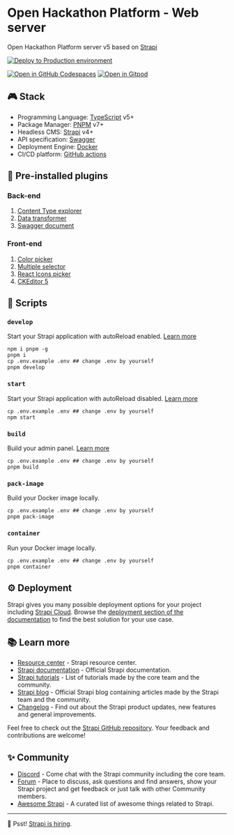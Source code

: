 # Open Hackathon Platform - Web server

Open Hackathon Platform server v5 based on [Strapi][6]

[![Deploy to Production environment](https://github.com/kaiyuanshe/OpenHackathon-server/actions/workflows/deploy-production.yml/badge.svg)][1]

[![Open in GitHub Codespaces](https://github.com/codespaces/badge.svg)][2]
[![Open in Gitpod](https://gitpod.io/button/open-in-gitpod.svg)][3]

## 🎮 Stack

- Programming Language: [TypeScript][4] v5+
- Package Manager: [PNPM][5] v7+
- Headless CMS: [Strapi][6] v4+
- API specification: [Swagger][7]
- Deployment Engine: [Docker][8]
- CI/CD platform: [GitHub actions][9]

## 🔌 Pre-installed plugins

### Back-end

1.  [Content Type explorer][10]
2.  [Data transformer][11]
3.  [Swagger document][12]

### Front-end

1.  [Color picker][13]
2.  [Multiple selector][14]
3.  [React Icons picker][15]
4.  [CKEditor 5][16]

## 🚀 Scripts

### `develop`

Start your Strapi application with autoReload enabled. [Learn more][17]

```shell
npm i pnpm -g
pnpm i
cp .env.example .env ## change .env by yourself
pnpm develop
```

### `start`

Start your Strapi application with autoReload disabled. [Learn more][18]

```shell
cp .env.example .env ## change .env by yourself
npm start
```

### `build`

Build your admin panel. [Learn more][19]

```shell
cp .env.example .env ## change .env by yourself
pnpm build
```

### `pack-image`

Build your Docker image locally.

```shell
cp .env.example .env ## change .env by yourself
pnpm pack-image
```

### `container`

Run your Docker image locally.

```shell
cp .env.example .env ## change .env by yourself
pnpm container
```

## ⚙️ Deployment

Strapi gives you many possible deployment options for your project including [Strapi Cloud][20]. Browse the [deployment section of the documentation][21] to find the best solution for your use case.

## 📚 Learn more

- [Resource center][22] - Strapi resource center.
- [Strapi documentation][23] - Official Strapi documentation.
- [Strapi tutorials][24] - List of tutorials made by the core team and the community.
- [Strapi blog][25] - Official Strapi blog containing articles made by the Strapi team and the community.
- [Changelog][26] - Find out about the Strapi product updates, new features and general improvements.

Feel free to check out the [Strapi GitHub repository][27]. Your feedback and contributions are welcome!

## ✨ Community

- [Discord][28] - Come chat with the Strapi community including the core team.
- [Forum][29] - Place to discuss, ask questions and find answers, show your Strapi project and get feedback or just talk with other Community members.
- [Awesome Strapi][30] - A curated list of awesome things related to Strapi.

---

🤫 Psst! [Strapi is hiring][31].

[1]: https://github.com/kaiyuanshe/OpenHackathon-server/actions/workflows/deploy-production.yml
[2]: https://codespaces.new/kaiyuanshe/OpenHackathon-server
[3]: https://gitpod.io/?autostart=true#https://github.com/kaiyuanshe/OpenHackathon-server
[4]: https://www.typescriptlang.org/
[5]: https://pnpm.io/
[6]: https://strapi.io/
[7]: https://swagger.io/
[8]: https://www.docker.com/
[9]: https://github.com/features/actions
[10]: https://github.com/shahriarkh/strapi-content-type-explorer
[11]: https://github.com/ComfortablyCoding/strapi-plugin-transformer
[12]: https://github.com/strapi/strapi/tree/develop/packages/plugins/documentation
[13]: https://github.com/strapi/strapi/tree/develop/packages/plugins/color-picker
[14]: https://github.com/Zaydme/strapi-plugin-multi-select
[15]: https://github.com/DanielPantle/strapi-plugin-react-icons
[16]: https://github.com/ckeditor/strapi-plugin-ckeditor
[17]: https://docs.strapi.io/dev-docs/cli#strapi-develop
[18]: https://docs.strapi.io/dev-docs/cli#strapi-start
[19]: https://docs.strapi.io/dev-docs/cli#strapi-build
[20]: https://cloud.strapi.io/
[21]: https://docs.strapi.io/dev-docs/deployment
[22]: https://strapi.io/resource-center
[23]: https://docs.strapi.io/
[24]: https://strapi.io/tutorials
[25]: https://strapi.io/blog
[26]: https://strapi.io/changelog
[27]: https://github.com/strapi/strapi
[28]: https://discord.strapi.io/
[29]: https://forum.strapi.io/
[30]: https://github.com/strapi/awesome-strapi
[31]: https://strapi.io/careers
